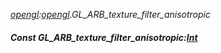 _[opengl](../../modules/opengl/opengl-module.md):[opengl](../../modules/opengl/opengl-module.md).GL\_ARB\_texture\_filter\_anisotropic_
##### Const GL\_ARB\_texture\_filter\_anisotropic:[Int](../../modules/wonkey/wonkey-types-int.md)
